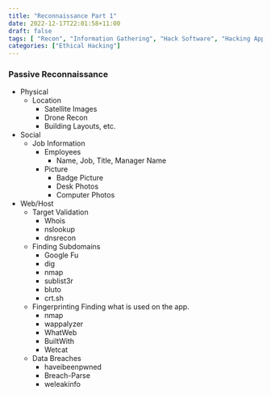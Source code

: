 ```yaml
---
title: "Reconnaissance Part 1"
date: 2022-12-17T22:01:58+11:00
draft: false
tags: [ "Recon", "Information Gathering", "Hack Software", "Hacking Applications", "Hacking Websites"]
categories: ["Ethical Hacking"]
---
```


### Passive Reconnaissance

- Physical
	- Location
		- Satellite Images
		- Drone Recon
		- Building Layouts, etc.
- Social
	- Job Information
		- Employees
			- Name, Job, Title, Manager Name
		- Picture
			- Badge Picture
			- Desk Photos
			- Computer Photos
- Web/Host
	- Target Validation
		- Whois
		- nslookup
		- dnsrecon
	- Finding Subdomains
		- Google Fu
		- dig
		- nmap
		- sublist3r
		- bluto
		- crt.sh
	- Fingerprinting
	   Finding what is used on the app.
		- nmap
		- wappalyzer
		- WhatWeb
		- BuiltWith
		- Wetcat
	- Data Breaches
		- haveibeenpwned
		- Breach-Parse
		- weleakinfo